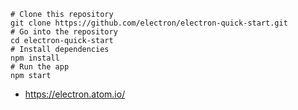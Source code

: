 
```
# Clone this repository
git clone https://github.com/electron/electron-quick-start.git
# Go into the repository
cd electron-quick-start
# Install dependencies
npm install
# Run the app
npm start
```

- https://electron.atom.io/